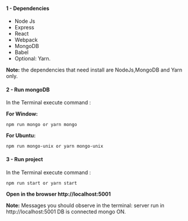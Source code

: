 ####  1 - Dependencies

* Node Js
* Express
* React
* Webpack
* MongoDB
* Babel
* Optional: Yarn.

**Note:** the dependencies that need install are NodeJs,MongoDB and Yarn only.

####  2 - Run mongoDB
In the Terminal execute command :

**For Window:**
```
npm run mongo or yarn mongo
```
**For Ubuntu:**
```
npm run mongo-unix or yarn mongo-unix
```
####  3 - Run project
In the Terminal execute command :
```
npm run start or yarn start
```
**Open in the browser http://localhost:5001**

**Note:** Messages you should observe in the terminal:
 server run in http://localhost:5001
 DB is connected mongo ON.
    

